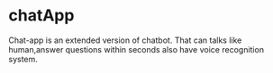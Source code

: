 # chatApp
Chat-app is an extended version of chatbot. That can talks like human,answer questions within seconds also have voice recognition system.
